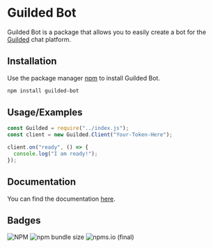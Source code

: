 
# Guilded Bot

Guilded Bot is a package that allows you to easily create a bot for the [Guilded](https://www.guilded.gg) chat platform.


## Installation

Use the package manager [npm](https://www.npmjs.com/) to install Guilded Bot.

```bash
npm install guilded-bot
```
## Usage/Examples

```javascript
const Guilded = require("../index.js");
const client = new Guilded.Client("Your-Token-Here");

client.on("ready", () => {
  console.log("I am ready!");
});
```


## Documentation

You can find the documentation [here](https://guildedbot.js.org/).

## Badges

![NPM](https://img.shields.io/npm/l/guilded-bot?style=for-the-badge) ![npm bundle size](https://img.shields.io/bundlephobia/min/guilded-bot?style=for-the-badge) ![npms.io (final)](https://img.shields.io/npms-io/final-score/guilded-bot?style=for-the-badge)